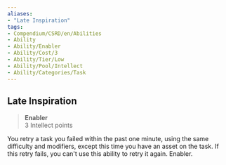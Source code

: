 ```yaml
---
aliases:
- "Late Inspiration"
tags:
- Compendium/CSRD/en/Abilities
- Ability
- Ability/Enabler
- Ability/Cost/3
- Ability/Tier/Low
- Ability/Pool/Intellect
- Ability/Categories/Task
---
```


  
## Late Inspiration  
>**Enabler**  
>3 Intellect points
  
You retry a task you failed within the past one minute, using the same difficulty and modifiers, except this time you have an asset on the task. If this retry fails, you can't use this ability to retry it again. Enabler.